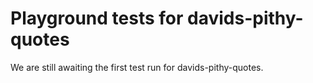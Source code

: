 # Playground tests for davids-pithy-quotes
We are still awaiting the first test run for davids-pithy-quotes.
